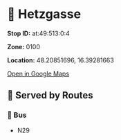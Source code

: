 # 🚉 Hetzgasse


**Stop ID:** at:49:513:0:4

**Zone:** 0100

**Location:** 48.20851696, 16.39281663

[Open in Google Maps](https://www.google.com/maps?q=48.20851696,16.39281663)

## 🚆 Served by Routes

### 🚌 Bus
- N29